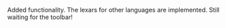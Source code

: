 Added functionality.
The lexars for other languages are implemented. Still waiting for the toolbar!
